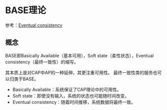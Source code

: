 # BASE理论
参考：[Eventual consistency](https://en.wikipedia.org/wiki/Eventual_consistency)
## 概念
BASE即Basically Available（基本可用），Soft state（柔性状态），Eventual consistency（最终一致性）的缩写。

其本质上是对CAP中AP的一种延伸，其更注重可用性。
最终一致性类的服务也可以归类于BASE。
- Basically Available：系统保证了CAP理论中的可用性。
- Soft state：即使没有输入，系统的状态也可能随时间改变。
- Eventual consistency：随着时间推移，系统数据将最终一致。